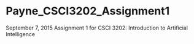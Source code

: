 # Payne_CSCI3202_Assignment1
September 7, 2015
Assignment 1 for CSCI 3202: Introduction to Artificial Intelligence
